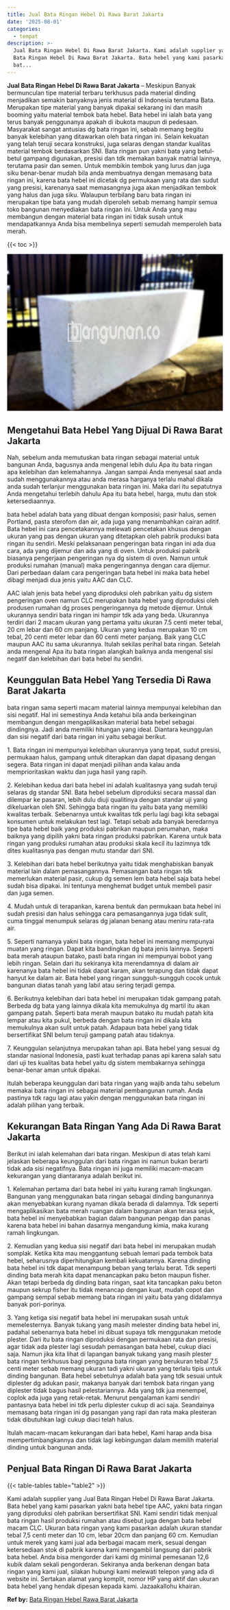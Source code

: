 ```yaml
---
title: Jual Bata Ringan Hebel Di Rawa Barat Jakarta
date: '2025-08-01'
categories:
  - tempat
description: >-
  Jual Bata Ringan Hebel Di Rawa Barat Jakarta. Kami adalah supplier yang Jual
  Bata Ringan Hebel Di Rawa Barat Jakarta. Bata hebel yang kami pasarkan yakni
  bat...
---
```


**Jual Bata Ringan Hebel Di Rawa Barat Jakarta** – Meskipun Banyak bermunculan tipe material terbaru terkhusus pada material dinding menjadikan semakin banyaknya jenis material di Indonesia terutama Bata. Merupakan tipe material yang banyak dipakai sekarang ini dan masih booming yaitu material tembok bata hebel. Bata hebel ini ialah bata yang terus banyak penggunanya apakah di ibukota maupun di pedesaan. Masyarakat sangat antusias dg bata ringan ini, sebab memang begitu banyak kelebihan yang ditawarkan oleh bata ringan ini. Selain kekuatan yang telah teruji secara konstruksi, juga selaras dengan standar kualitas material tembok berdasarkan SNI. Bata ringan pun yakni bata yang betul-betul gampang digunakan, presisi dan tdk memakan banyak matrial lainnya, terutama pasir dan semen. Untuk membikin tembok yang lurus dan juga siku benar-benar mudah bila anda membuatnya dengan memasang bata ringan ini, karena bata hebel ini dicetak dg permukaan yang rata dan sudut yang presisi, karenanya saat memasangnya juga akan menjadikan tembok yang halus dan juga siku. Walaupun terbilang baru bata ringan ini merupakan tipe bata yang mudah diperoleh sebab memang hampir semua toko bangunan menyediakan bata ringan ini. Untuk Anda yang mau membangun dengan material bata ringan ini tidak susah untuk mendapatkannya Anda bisa membelinya seperti semudah memperoleh bata merah.

{{< toc >}}

![Jual Bata Ringan Hebel Di Rawa Barat Jakarta](/images/jual-hebel-murah-09.png)

## Mengetahui Bata Hebel Yang Dijual Di Rawa Barat Jakarta

Nah, sebelum anda memutuskan bata ringan sebagai material untuk bangunan Anda, bagusnya anda mengenal lebih dulu Apa itu bata ringan apa kelebihan dan kelemahannya. Jangan sampai Anda menyesal saat anda sudah menggunakannya atau anda merasa harganya terlalu mahal dikala anda sudah terlanjur menggunakan bata ringan ini. Maka dari itu sepatutnya Anda mengetahui terlebih dahulu Apa itu bata hebel, harga, mutu dan stok ketersediaannya.

bata hebel adalah bata yang dibuat dengan komposisi; pasir halus, semen Portland, pasta sterofom dan air, ada juga yang menambahkan cairan aditif. Bata hebel ini cara pencetakannya melewati pencetakan khusus dengan ukuran yang pas dengan ukuran yang ditetapkan oleh pabrik produksi bata ringan itu sendiri. Meski pelaksanaan pengeringan bata ringan ini ada dua cara, ada yang dijemur dan ada yang di oven. Untuk produksi pabrik biasanya pengerjaan pengeringan nya dg sistem di oven. Namun untuk produksi rumahan (manual) maka pengeringannya dengan cara dijemur. Dari perbedaan dalam cara pengeringan bata hebel ini maka bata hebel dibagi menjadi dua jenis yaitu AAC dan CLC.

AAC ialah jenis bata hebel yang diproduksi oleh pabrikan yaitu dg sistem pengeringan oven namun CLC merupakan bata hebel yang diproduksi oleh produsen rumahan dg proses pengeringannya dg metode dijemur. Untuk ukurannya sendiri bata ringan ini hampir tdk ada yang beda. Ukurannya terdiri dari 2 macam ukuran yang pertama yaitu ukuran 7.5 centi meter tebal, 20 cm lebar dan 60 cm panjang. Ukuran yang kedua merupakan 10 cm tebal, 20 centi meter lebar dan 60 centi meter panjang. Baik yang CLC maupun AAC itu sama ukurannya. Itulah sekilas perihal bata ringan. Setelah anda mengenal Apa itu bata ringan alangkah baiknya anda mengenal sisi negatif dan kelebihan dari bata hebel itu sendiri.

## Keunggulan Bata Hebel Yang Tersedia Di Rawa Barat Jakarta

bata ringan sama seperti macam material lainnya mempunyai kelebihan dan sisi negatif. Hal ini semestinya Anda ketahui bila anda berkeinginan membangun dengan mengaplikasikan material bata hebel sebagai dindingnya. Jadi anda memiliki hitungan yang ideal. Diantara keunggulan dan sisi negatif dari bata ringan ini yaitu sebagai berikut.

1\. Bata ringan ini mempunyai kelebihan ukurannya yang tepat, sudut presisi, permukaan halus, gampang untuk diterapkan dan dapat dipasang dengan segera. Bata ringan ini dapat menjadi pilihan anda kalau anda memprioritaskan waktu dan juga hasil yang rapih.

2\. Kelebihan kedua dari bata hebel ini adalah kualitasnya yang sudah teruji selaras dg standar SNI. Bata hebel sebelum diproduksi secara massal dan dilempar ke pasaran, lebih dulu diuji qualitinya dengan standar uji yang dikeluarkan oleh SNI. Sehingga bata ringan itu yaitu bata yang memiliki kwalitas terbaik. Sebenarnya untuk kwalitas tdk perlu lagi bagi kita sebagai konsumen untuk melakukan test lagi. Tetapi sebab ada banyak beredarnya tipe bata hebel baik yang produksi pabrikan maupun perumahan, maka baiknya yang dipilih yakni bata ringan produksi pabrikan. Karena untuk bata ringan yang produksi rumahan atau produksi skala kecil itu lazimnya tdk dites kualitasnya pas dengan mutu standar dari SNI.

3\. Kelebihan dari bata hebel berikutnya yaitu tidak menghabiskan banyak material lain dalam pemasangannya. Pemasangan bata ringan tdk memerlukan material pasir, cukup dg semen lem bata hebel saja bata hebel sudah bisa dipakai. Ini tentunya menghemat budget untuk membeli pasir dan juga semen.

4\. Mudah untuk di terapankan, karena bentuk dan permukaan bata hebel ini sudah presisi dan halus sehingga cara pemasangannya juga tidak sulit, cuma tinggal menumpuk selaras dg jalanan benang atau meniru rata-rata air.

5\. Seperti namanya yakni bata ringan, bata hebel ini memang mempunyai muatan yang ringan. Dapat kita bandingkan dg bata jenis lainnya. Seperti bata merah ataupun batako, pasti bata ringan ini mempunyai bobot yang lebih ringan. Selain dari itu sekiranya kita merendamnya di dalam air karenanya bata hebel ini tidak dapat karam, akan terapung dan tidak dapat hanyut ke dalam air. Bata hebel yang ringan sungguh-sungguh cocok untuk bangunan diatas tanah yang labil atau sering terjadi gempa.

6\. Berikutnya kelebihan dari bata hebel ini merupakan tidak gampang patah. Berbeda dg bata yang lainnya dikala kita memukulnya dg martil itu akan gampang patah. Seperti bata merah maupun batako itu mudah patah kita lempar atau kita pukul, berbeda dengan bata ringan ini dikala kita memukulnya akan sulit untuk patah. Adapaun bata hebel yang tidak bersertifikat SNI belum teruji gampang patah atau tidaknya.

7\. Keunggulan selanjutnya merupakan tahan api. Bata hebel yang sesuai dg standar nasional Indonesia, pasti kuat terhadap panas api karena salah satu dari uji tes kualitas bata hebel yaitu dg sistem membakarnya sehingga benar-benar aman untuk dipakai.

Itulah beberapa keunggulan dari bata ringan yang wajib anda tahu sebelum memakai bata ringan ini sebagai material pembangunan rumah. Anda pastinya tdk ragu lagi atau yakin dengan menggunakan bata ringan ini adalah pilihan yang terbaik.

## Kekurangan Bata Ringan Yang Ada Di Rawa Barat Jakarta

Berikut ini ialah kelemahan dari bata ringan. Meskipun di atas telah kami jelaskan beberapa keunggulan dari bata ringan ini namun bukan berarti tidak ada sisi negatifnya. Bata ringan ini juga memiliki macam-macam kekurangan yang diantaranya adalah berikut ini.

1\. Kelemahan pertama dari bata hebel ini yaitu kurang ramah lingkungan. Bangunan yang menggunakan bata ringan sebagai dinding bangunannya akan menyebabkan kurang nyaman dikala berada di dalamnya. Tdk seperti mengaplikasikan bata merah ruangan dalam bangunan akan terasa sejuk, bata hebel ini menyebabkan bagian dalam bangunan pengap dan panas karena bata hebel ini bahan dasarnya mengandung kimia, maka kurang ramah lingkungan.

2\. Kemudian yang kedua sisi negatif dari bata hebel ini merupakan mudah somplak. Ketika kita mau menggantung sebuah lemari pada tembok bata hebel, seharusnya diperhitungkan kembali kekuatannya. Karena dinding bata hebel ini tdk dapat menampung beban yang terlalu berat. Tdk seperti dinding bata merah kita dapat menancapkan paku beton maupun fisher. Akan tetapi berbeda dg dinding bata ringan, saat kita tancapkan paku beton maupun sekrup fisher itu tidak menancap dengan kuat, mudah copot dan gampang sempal sebab memang bata ringan ini yaitu bata yang didalamnya banyak pori-porinya.

3\. Yang ketiga sisi negatif bata hebel ini merupakan susah untuk memelesternya. Banyak tukang yang masih melester dinding bata hebel ini, padahal sebenarnya bata hebel ini dibuat supaya tdk menggunakan metode plester. Dari itu bata ringan diproduksi dengan permukaan rata dan presisi, agar tidak ada plester lagi sesudah pemasangan bata hebel, cukup diaci saja. Namun jika kita lihat di lapangan banyak tukang yang masih plester bata ringan terkhusus bagi pengguna bata ringan yang berukuran tebal 7,5 centi meter sebab memang ukuran tadi yakni ukuran yang terlalu tipis untuk dinding bangunan. Bata hebel sebetulnya adalah bata yang tdk sesuai untuk diplester dg adukan pasir, makanya banyak dari tembok bata ringan yang diplester tidak bagus hasil pelestariannya. Ada yang tdk jua menempel, coplok ada juga yang retak-retak. Menurut pengalaman kami sendiri pantasnya bata hebel ini tdk perlu diplester cukup di aci saja. Seandainya memasang bata ringan ini dg pasangan yang rapi dan rata maka plesteran tidak dibutuhkan lagi cukup diaci telah halus.

Itulah macam-macam kekurangan dari bata hebel, Kami harap anda bisa mempertimbangkannya dan tidak lagi kebingungan dalam memilih material dinding untuk bangunan anda.

## Penjual Bata Ringan Di Rawa Barat Jakarta

{{< table-tables table="table2" >}}

Kami adalah supplier yang Jual Bata Ringan Hebel Di Rawa Barat Jakarta. Bata hebel yang kami pasarkan yakni bata hebel tipe AAC, yakni bata ringan yang diproduksi oleh pabrikan bersertifikat SNI. Kami sendiri tidak menjual bata ringan hasil produksi rumahan atau disebut juga dengan bata hebel macam CLC. Ukuran bata ringan yang kami pasarkan adalah ukuran standar tebal 7,5 centi meter dan 10 cm, lebar 20cm dan panjang 60 cm. Kemudian untuk merek yang kami jual ada berbagai macam merk, sesuai dengan ketersediaan stok di pabrik karena kami mengambil langsung dari pabrik bata hebel. Anda bisa mengorder dari kami dg minimal pemesanan 12,6 kubik dalam sekali pengorderan. Sekiranya anda berkenan dengan bata ringan yang kami jual, silakan hubungi kami melewati telepon yang ada di website ini. Sertakan alamat yang komplit, nomor HP yang aktif dan ukuran bata hebel yang hendak dipesan kepada kami. Jazaakallohu khairan.

**Ref by:** [Bata Ringan Hebel Rawa Barat Jakarta](https://id.wikipedia.org/wiki/Bata)

